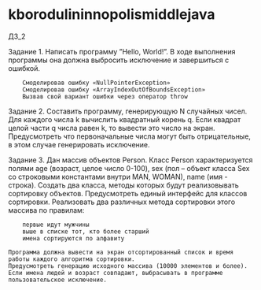 # kborodulininnopolismiddlejava

ДЗ_2

Задание 1. Написать программу ”Hello, World!”. В ходе выполнения программы она должна выбросить исключение и завершиться с ошибкой.

        Смоделировав ошибку «NullPointerException»
        Смоделировав ошибку «ArrayIndexOutOfBoundsException»
        Вызвав свой вариант ошибки через оператор throw

Задание 2. Составить программу, генерирующую N случайных чисел. Для каждого числа k вычислить квадратный корень q. 
Если квадрат целой части q числа равен k, то вывести это число на экран. Предусмотреть что первоначальные числа могут быть отрицательные, 
в этом случае генерировать исключение.

Задание 3. Дан массив объектов Person. Класс Person характеризуется полями age (возраст, целое число 0-100), 
sex (пол – объект класса Sex со строковыми константами внутри MAN, WOMAN), name (имя - строка). Создать два класса, 
методы которых будут реализовывать сортировку объектов. Предусмотреть единый интерфейс для классов сортировки. 
Реализовать два различных метода сортировки этого массива по правилам:

        первые идут мужчины
        выше в списке тот, кто более старший
        имена сортируются по алфавиту

    Программа должна вывести на экран отсортированный список и время работы каждого алгоритма сортировки.
    Предусмотреть генерацию исходного массива (10000 элементов и более).
    Если имена людей и возраст совпадают, выбрасывать в программе пользовательское исключение.
